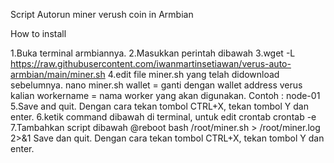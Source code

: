 Script Autorun miner verush coin in Armbian

How to install

1.Buka terminal armbiannya.
2.Masukkan perintah dibawah
3.wget -L https://raw.githubusercontent.com/iwanmartinsetiawan/verus-auto-armbian/main/miner.sh
4.edit file miner.sh yang telah didownload sebelumnya.
nano miner.sh
wallet = ganti dengan wallet address verus kalian
workername = nama worker yang akan digunakan. Contoh : node-01
5.Save and quit. Dengan cara tekan tombol CTRL+X, tekan tombol Y dan enter.
6.ketik command dibawah di terminal, untuk edit crontab
crontab -e
7.Tambahkan script dibawah
@reboot bash /root/miner.sh > /root/miner.log 2>&1
Save dan quit. Dengan cara tekan tombol CTRL+X, tekan tombol Y dan enter.
